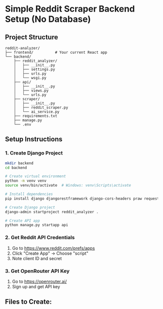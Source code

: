 # Simple Reddit Scraper Backend Setup (No Database)

## Project Structure
```
reddit-analyzer/
├── frontend/          # Your current React app
└── backend/
    ├── reddit_analyzer/
    │   ├── __init__.py
    │   ├── settings.py
    │   ├── urls.py
    │   └── wsgi.py
    ├── api/
    │   ├── __init__.py
    │   ├── views.py
    │   └── urls.py
    ├── scraper/
    │   ├── __init__.py
    │   ├── reddit_scraper.py
    │   └── ai_service.py
    ├── requirements.txt
    ├── manage.py
    └── .env
```

## Setup Instructions

### 1. Create Django Project
```bash
mkdir backend
cd backend

# Create virtual environment
python -m venv venv
source venv/bin/activate  # Windows: venv\Scripts\activate

# Install dependencies
pip install django djangorestframework django-cors-headers praw requests python-decouple

# Create Django project
django-admin startproject reddit_analyzer .

# Create API app
python manage.py startapp api
```

### 2. Get Reddit API Credentials
1. Go to https://www.reddit.com/prefs/apps
2. Click "Create App" → Choose "script"
3. Note client ID and secret

### 3. Get OpenRouter API Key
1. Go to https://openrouter.ai/
2. Sign up and get API key

## Files to Create: